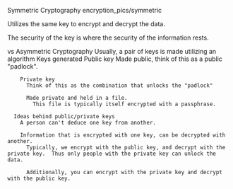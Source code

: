 Symmetric Cryptography
  encryption_pics/symmetric

  Utilizes the same key to encrypt and decrypt the data.

  The security of the key is where the security of the information rests.

  vs Asymmetric Cryptography
    Usually, a pair of keys is made utilizing an algorithm
      Keys generated
        Public key
          Made public, think of this as a public "padlock".
            
        Private key
          Think of this as the combination that unlocks the "padlock"

          Made private and held in a file.
            This file is typically itself encrypted with a passphrase.

      Ideas behind public/private keys
        A person can't deduce one key from another.

        Information that is encrypted with one key, can be decrypted with another.
          Typically, we encrypt with the public key, and decrypt with the private key.  Thus only people with the private key can unlock the data.

          Additionally, you can encrypt with the private key and decrypt with the public key.

    